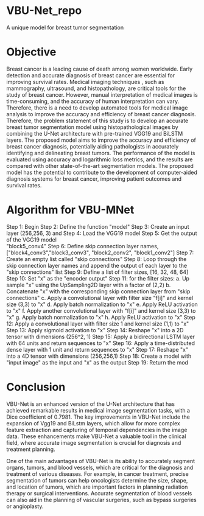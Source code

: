 # VBU-Net_repo
A unique model for breast tumor segmentation

# Objective
Breast cancer is a leading cause of death among women worldwide. Early detection and accurate diagnosis of breast cancer are essential for improving survival rates. Medical imaging techniques , such as mammography, ultrasound, and histopathology, are critical tools for the study of breast cancer. However, manual interpretation of medical images is time-consuming, and the accuracy of human interpretation can vary. Therefore, there is a need to develop automated tools for medical image analysis to improve the accuracy and efficiency of breast cancer diagnosis. Therefore, the problem statement of this study is to develop an accurate breast tumor segmentation model using histopathological images by combining the U-Net architecture with pre-trained VGG19 and BiLSTM layers. The proposed model aims to improve the accuracy and efficiency of breast cancer diagnosis, potentially aiding pathologists in accurately identifying and delineating breast tumors. The performance of the model is evaluated using accuracy and logarithmic loss metrics, and the results are compared with other state-of-the-art segmentation models. The proposed model has the potential to contribute to the development of computer-aided diagnosis systems for breast cancer, improving patient outcomes and survival rates.

# Algorithm for VBU-MNet

Step 1: Begin
        Step 2: Define the function "model"
        Step 3: Create an input layer (256,256, 3) and 
        Step 4: Load the VGG19 model 
        Step 5: Get the output of the VGG19 model                                               
                      "block5_conv4"
        Step 6: Define skip connection layer names, 
                     ["block4_conv3","block3_conv3",
                       "block2_conv2", "block1_conv2"]
        Step 7: Create an empty list called "skip connections"
        Step 8: Loop through the skip connection layer names 
                    and append the output of each layer to the 
                    "skip connections" list
        Step 9: Define a list of filter sizes, [16, 32, 48, 64]
        Step 10: Set "x" as the "encoder output"
        Step 11: for the filter sizes:
                        a. Up sample "x" using the UpSampling2D
                            layer with a factor of (2,2)
                        b. Concatenate "x" with the corresponding 
                            skip connection layer from 
                            "skip connections"
                        c. Apply a convolutional layer with filter size 
                            "f[i]" and kernel size (3,3) to "x"
                        d. Apply batch normalization to "x"
                        e. Apply ReLU activation to "x"
                        f. Apply another convolutional layer with 
                            "f[i]" and kernel size (3,3) to "x"
                        g. Apply batch normalization to "x"
                        h. Apply ReLU activation to "x"
        Step 12: Apply a convolutional layer with filter size 1 
                        and kernel size (1,1) to "x"
        Step 13: Apply sigmoid activation to "x"
        Step 14: Reshape "x" into a 2D tensor with dimensions 
                   (256^2, 1)
        Step 15: Apply a bidirectional LSTM layer with 64 units 
                   and return sequences to "x"
        Step 16: Apply a time-distributed dense layer with 1 unit 
                    and return sequences to "x"
        Step 17: Reshape "x" into a 4D tensor with dimensions 
                   (256,256,1)
        Step 18: Create a model with "input image" as the input 
                     and "x" as the output
        Step 19: Return the mod 

# Conclusion
VBU-Net is an enhanced version of the U-Net architecture that has achieved remarkable results in medical image segmentation tasks, with a Dice coefficient of 0.7981. The key improvements in VBU-Net include the expansion of Vgg19 and BiLstm layers, which allow for more complex feature extraction and capturing of temporal dependencies in the image data. These enhancements make VBU-Net a valuable tool in the clinical field, where accurate image segmentation is crucial for diagnosis and treatment planning.

One of the main advantages of VBU-Net is its ability to accurately segment organs, tumors, and blood vessels, which are critical for the diagnosis and treatment of various diseases. For example, in cancer treatment, precise segmentation of tumors can help oncologists determine the size, shape, and location of tumors, which are important factors in planning radiation therapy or surgical interventions. Accurate segmentation of blood vessels can also aid in the planning of vascular surgeries, such as bypass surgeries or angioplasty.


